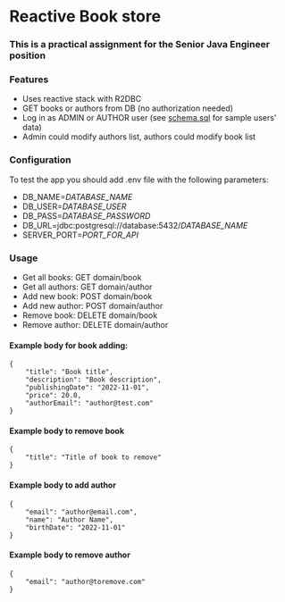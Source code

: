 # Reactive Book store

### This is a practical assignment for the Senior Java Engineer position
### Features
* Uses reactive stack with R2DBC
* GET books or authors from DB (no authorization needed)
* Log in as ADMIN or AUTHOR user (see [schema.sql](postgres/schema.sql) for sample users' data)
* Admin could modify authors list, authors could modify book list

### Configuration
To test the app you should add .env file with the following parameters:
* DB_NAME=_DATABASE_NAME_
* DB_USER=_DATABASE_USER_
* DB_PASS=_DATABASE_PASSWORD_
* DB_URL=jdbc:postgresql://database:5432/_DATABASE_NAME_
* SERVER_PORT=_PORT_FOR_API_

### Usage
* Get all books: GET domain/book
* Get all authors: GET domain/author
* Add new book: POST domain/book
* Add new author: POST domain/author
* Remove book: DELETE domain/book
* Remove author: DELETE domain/author

#### Example body for book adding:
```
{
    "title": "Book title",
    "description": "Book description",
    "publishingDate": "2022-11-01",
    "price": 20.0,
    "authorEmail": "author@test.com"
}
```

#### Example body to remove book
```
{
    "title": "Title of book to remove"
}
```

#### Example body to add author
```
{
    "email": "author@email.com",
    "name": "Author Name",
    "birthDate": "2022-11-01"
}
```

#### Example body to remove author
```
{
    "email": "author@toremove.com"
}
```
